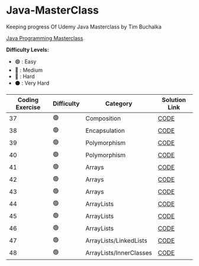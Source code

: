 # Java-MasterClass
Keeping progress Of Udemy Java Masterclass by Tim Buchalka

[Java Programming Masterclass](https://www.udemy.com/course/java-the-complete-java-developer-course/)

<strong>Difficulty Levels:</strong>

- 🟢 : Easy
- 🔵 : Medium
- 🔴 : Hard
- ⚫ : Very Hard

| Coding Exercise                       | Difficulty       | Category            | Solution Link                                                        |
| ------------------------------------- | ---------------- | ------------------- | -------------------------------------------------------------------- |
| 37                        | 🟢               | Composition              | [CODE](src/exercises/Composition)                   |
| 38                        | 🟢               | Encapsulation              | [CODE](src/exercises/Encapsulation)                   |
| 39                       | 🟢               | Polymorphism              | [CODE](src/exercises/Polymorphism)                   |
| 40                       | 🟢               | Polymorphism              | [CODE](src/exercises/BillsBurgers)                   |
| 41                       | 🟢               | Arrays             | [CODE](src/exercises/SortedArray)                   |
| 42                       | 🟢               | Arrays             | [CODE](src/exercises/MinimumElement)                   |
| 43                       | 🟢               | Arrays             | [CODE](src/exercises/ReverseArray)                   |
| 44                       | 🟢               | ArrayLists             | [CODE](src/exercises/MobilePhone)                   |
| 45                       | 🟢               | ArrayLists            | [CODE](src/exercises/Banking)                   |
| 46                       | 🟢               | ArrayLists             | [CODE](src/exercises/Playlist)                   |
| 47                       | 🟢               | ArrayLists/LinkedLists             | [CODE](src/exercises/Interface)                   |
| 48                       | 🟢               | ArrayLists/InnerClasses             | [CODE](src/exercises/PlaylistInnerClasses)                   |

